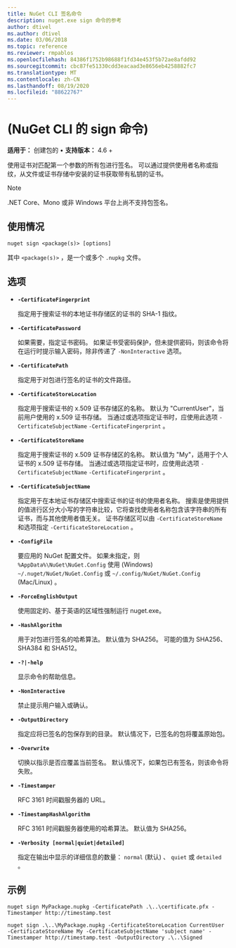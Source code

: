 ```yaml
---
title: NuGet CLI 签名命令
description: nuget.exe sign 命令的参考
author: dtivel
ms.author: dtivel
ms.date: 03/06/2018
ms.topic: reference
ms.reviewer: rmpablos
ms.openlocfilehash: 84386f1752b98688f1fd34e453f5b72ae8afdd92
ms.sourcegitcommit: cbc87fe51330cdd3eacaad3e8656eb4258882fc7
ms.translationtype: MT
ms.contentlocale: zh-CN
ms.lasthandoff: 08/19/2020
ms.locfileid: "88622767"
---
```

# <a name="sign-command-nuget-cli"></a> (NuGet CLI 的 sign 命令) 

**适用于：** 创建包的 &bullet; **支持版本：** 4.6 +

使用证书对匹配第一个参数的所有包进行签名。 可以通过提供使用者名称或指纹，从文件或证书存储中安装的证书获取带有私钥的证书。

> [!Note]
> .NET Core、Mono 或非 Windows 平台上尚不支持包签名。

## <a name="usage"></a>使用情况

```cli
nuget sign <package(s)> [options]
```

其中 `<package(s)>` ，是一个或多个 `.nupkg` 文件。

## <a name="options"></a>选项

- **`-CertificateFingerprint`**

  指定用于搜索证书的本地证书存储区的证书的 SHA-1 指纹。

- **`-CertificatePassword`**

  如果需要，指定证书密码。 如果证书受密码保护，但未提供密码，则该命令将在运行时提示输入密码，除非传递了 `-NonInteractive` 选项。

- **`-CertificatePath`**

  指定用于对包进行签名的证书的文件路径。

- **`-CertificateStoreLocation`**

  指定用于搜索证书的 x.509 证书存储区的名称。 默认为 "CurrentUser"，当前用户使用的 x.509 证书存储。 当通过或选项指定证书时，应使用此选项 `-CertificateSubjectName` `-CertificateFingerprint` 。

- **`-CertificateStoreName`**

  指定用于搜索证书的 x.509 证书存储区的名称。 默认值为 "My"，适用于个人证书的 x.509 证书存储。 当通过或选项指定证书时，应使用此选项 `-CertificateSubjectName` `-CertificateFingerprint` 。

- **`-CertificateSubjectName`**

  指定用于在本地证书存储区中搜索证书的证书的使用者名称。  搜索是使用提供的值进行区分大小写的字符串比较，它将查找使用者名称包含该字符串的所有证书，而与其他使用者值无关。  证书存储区可以由 `-CertificateStoreName` 和选项指定 `-CertificateStoreLocation` 。

- **`-ConfigFile`**

  要应用的 NuGet 配置文件。 如果未指定，则 `%AppData%\NuGet\NuGet.Config` 使用 (Windows) `~/.nuget/NuGet/NuGet.Config` 或 `~/.config/NuGet/NuGet.Config` (Mac/Linux) 。

- **`-ForceEnglishOutput`**

  使用固定的、基于英语的区域性强制运行 nuget.exe。

- **`-HashAlgorithm`**

  用于对包进行签名的哈希算法。 默认值为 SHA256。 可能的值为 SHA256、SHA384 和 SHA512。

- **`-?|-help`**

  显示命令的帮助信息。

- **`-NonInteractive`**

  禁止提示用户输入或确认。

- **`-OutputDirectory`**

  指定应将已签名的包保存到的目录。 默认情况下，已签名的包将覆盖原始包。

- **`-Overwrite`**

  切换以指示是否应覆盖当前签名。 默认情况下，如果包已有签名，则该命令将失败。

- **`-Timestamper`**

  RFC 3161 时间戳服务器的 URL。

- **`-TimestampHashAlgorithm`**

  RFC 3161 时间戳服务器使用的哈希算法。 默认值为 SHA256。

- **`-Verbosity [normal|quiet|detailed]`**

  指定在输出中显示的详细信息的数量： `normal` (默认) 、 `quiet` 或 `detailed` 。

## <a name="examples"></a>示例

```cli
nuget sign MyPackage.nupkg -CertificatePath .\..\certificate.pfx -Timestamper http://timestamp.test

nuget sign .\..\MyPackage.nupkg -CertificateStoreLocation CurrentUser -CertificateStoreName My -CertificateSubjectName 'subject name' -Timestamper http://timestamp.test -OutputDirectory .\..\Signed
```
